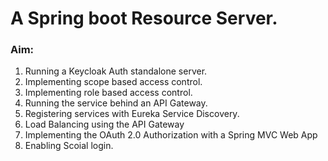 # A Spring boot Resource Server. 

### Aim: 
1. Running a Keycloak Auth standalone server.
2. Implementing scope based access control.
3. Implementing role based access control. 
4. Running the service behind an API Gateway. 
5. Registering services with Eureka Service Discovery. 
6. Load Balancing using the API Gateway 
7. Implementing the OAuth 2.0 Authorization with a Spring MVC Web App 
8. Enabling Scoial login. 
